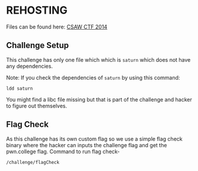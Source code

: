 # REHOSTING

Files can be found here: [CSAW CTF 2014](https://github.com/pwncollege/ctf-archive/blob/main/csawctf2014/saturn/saturn)

## Challenge Setup
This challenge has only one file which which is `saturn` which does not have any dependencies.

Note: If you check the dependencies of `saturn` by using this command:
```
ldd saturn
```
You might find a libc file missing but that is part of the challenge and hacker to figure out themselves.

## Flag Check
As this challenge has its own custom flag so we use a simple flag check binary where the hacker can inputs the challenge flag and get the pwn.college flag.
Command to run flag check-
```
/challenge/flagCheck
```